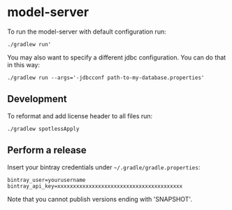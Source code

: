 # model-server

To run the model-server with default configuration run:

```
./gradlew run'
```

You may also want to specify a different jdbc configuration. You can do that in this way:

```
./gradlew run --args='-jdbcconf path-to-my-database.properties'
```

## Development

To reformat and add license header to all files run:

```
./gradlew spotlessApply
```

## Perform a release

Insert your bintray credentials under `~/.gradle/gradle.properties`:

```
bintray_user=yourusername
bintray_api_key=xxxxxxxxxxxxxxxxxxxxxxxxxxxxxxxxxxxxxxxx
```

Note that you cannot publish versions ending with 'SNAPSHOT'.